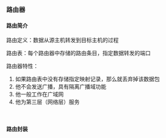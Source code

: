 ### 路由器

#### 路由简介

路由定义：数据从源主机转发到目标主机的过程

路由表：每个路由器中存储的路由条目，指定数据转发的端口

路由器特性：

1. 如果路由表中没有存储指定映射记录，那么就丢弃掉该数据包
2. 他不会发送广播，具有隔离广播域功能
3. 他一般工作在广域网
4. 他为第三层（网络层）服务

<br>

#### 路由封装
